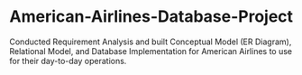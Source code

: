 # American-Airlines-Database-Project
Conducted Requirement Analysis and built Conceptual Model (ER Diagram), Relational Model, and Database Implementation for American Airlines to use for their day-to-day operations.
